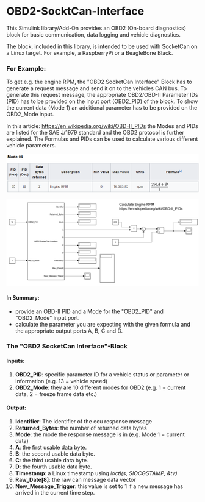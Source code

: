 # OBD2-SocktCan-Interface

This Simulink library/Add-On provides an OBD2 (On-board diagnostics) block for basic communication, data logging and vehicle diagnostics.

The block, included in this library, is intended to be used with SocketCan on a Linux target. For example, a RaspberryPi or a BeagleBone Black. 

### For Example:
To get e.g. the engine RPM, the "OBD2 SocketCan Interface" Block has to generate a request message and send it on to the vehicles CAN bus. To generate this request message, the appropriate OBD2/OBD-II Parameter IDs (PID) has to be provided on the input port (OBD2_PID) of the block. To show the current data (Mode 1) an additional parameter has to be provided on the OBD2_Mode input.

In this article: https://en.wikipedia.org/wiki/OBD-II_PIDs the Modes and PIDs are listed for the SAE J/1979 standard and the OBD2 protocol is further explained. The Formulas and PIDs can be used to calculate various different vehicle parameters. 

![Image of pid](/images/engine_rpm_pid.png)


![Image of example](/images/example.PNG)

#### In Summary:
* provide an OBD-II PID and a Mode for the "OBD2_PID" and "OBD2_Mode" input port.
* calculate the parameter you are expecting with the given formula and the appropriate output ports A, B, C and D.

### The "OBD2 SocketCan Interface"-Block
#### Inputs:
1. **OBD2_PID**: specific parameter ID for a vehicle status or parameter or information (e.g. 13 = vehicle speed)
2. **OBD2_Mode**: they are 10 different modes for OBD2 (e.g. 1 = current data, 2 = freeze frame data etc.)

#### Output:
1. **Identifier**: The identifier of the ecu response message
2. **Returned_Bytes**: the number of returned data bytes
3. **Mode**: the mode the response message is in (e.g. Mode 1 = current data)
4. **A**: the first usable data byte.
5. **B**: the second usable data byte.
6. **C**: the third usable data byte.
7. **D**: the fourth usable data byte.
8. **Timestamp**: a Linux timestamp using *ioctl(s, SIOCGSTAMP, &tv)*
9. **Raw_Date[8]**: the raw can message data vector
10. **New_Message_Trigger**: this value is set to 1 if a new message has arrived in the current time step.
